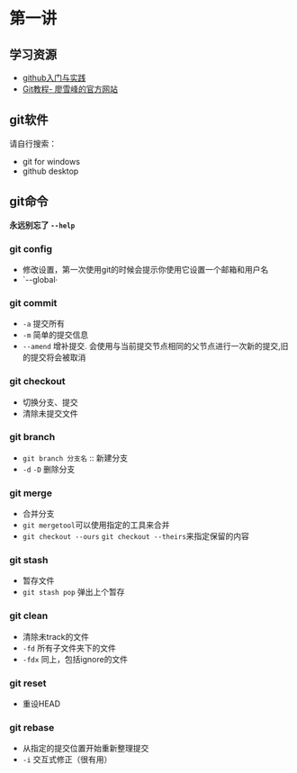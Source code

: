 # 第一讲

## 学习资源
- [github入门与实践](https://book.douban.com/subject/26462816/)
- [Git教程- 廖雪峰的官方网站](http://www.liaoxuefeng.com/wiki/0013739516305929606dd18361248578c67b8067c8c017b000)

## git软件
请自行搜索：
- git for windows
- github desktop

## git命令
**永远别忘了 `--help`**

### git config
- 修改设置，第一次使用git的时候会提示你使用它设置一个邮箱和用户名
- `--global·

### git commit
- `-a` 提交所有
- `-m` 简单的提交信息
- `--amend` 增补提交. 会使用与当前提交节点相同的父节点进行一次新的提交,旧的提交将会被取消

### git checkout
- 切换分支、提交
- 清除未提交文件

### git branch
- `git branch 分支名` :: 新建分支
- `-d` `-D` 删除分支

### git merge
- 合并分支
- `git mergetool`可以使用指定的工具来合并
- `git checkout --ours` `git checkout --theirs`来指定保留的内容

### git stash
- 暂存文件
- `git stash pop` 弹出上个暂存

### git clean
- 清除未track的文件
- `-fd` 所有子文件夹下的文件
- `-fdx` 同上，包括ignore的文件

### git reset
- 重设HEAD

### git rebase
- 从指定的提交位置开始重新整理提交
- `-i` 交互式修正（很有用）

